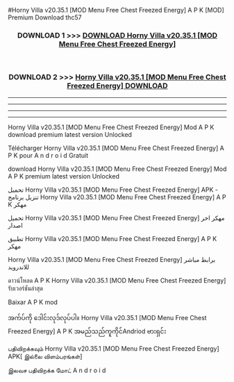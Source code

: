 #Horny Villa v20.35.1  [MOD Menu Free Chest Freezed Energy] A P K [MOD] Premium Download thc57



<div align="center">

<h3>DOWNLOAD 1 >>> <a href="https://teeasianyam.web.app?sq=Horny Villa v20.35.1  [MOD Menu Free Chest Freezed Energy]">DOWNLOAD Horny Villa v20.35.1  [MOD Menu Free Chest Freezed Energy] </a></h3><br>

<h3>DOWNLOAD 2 >>> <a href="https://teeasianyam.web.app?sq=Horny Villa v20.35.1  [MOD Menu Free Chest Freezed Energy] ">Horny Villa v20.35.1  [MOD Menu Free Chest Freezed Energy]  DOWNLOAD </a></h3>

</div>


----------------------------------------------------------

----------------------------------------------------------

----------------------------------------------------------

----------------------------------------------------------


Horny Villa v20.35.1  [MOD Menu Free Chest Freezed Energy]  Mod A P K download premium latest version Unlocked

Télécharger Horny Villa v20.35.1  [MOD Menu Free Chest Freezed Energy]  A P K pour A n d r o i d Gratuit

download Horny Villa v20.35.1  [MOD Menu Free Chest Freezed Energy]  Mod A P K premium latest version Unlocked

تحميل Horny Villa v20.35.1  [MOD Menu Free Chest Freezed Energy]  APK - تنزيل برنامج Horny Villa v20.35.1  [MOD Menu Free Chest Freezed Energy]  A P K مهكر

تحميل Horny Villa v20.35.1  [MOD Menu Free Chest Freezed Energy]  مهكر اخر اصدار

تطبيق Horny Villa v20.35.1  [MOD Menu Free Chest Freezed Energy]  A P K مهكر

Horny Villa v20.35.1  [MOD Menu Free Chest Freezed Energy]  برابط مباشر للاندرويد

ดาวน์โหลด A P K Horny Villa v20.35.1  [MOD Menu Free Chest Freezed Energy]  รับเวอร์ชันล่าสุด

Baixar A P K mod

အက်ပ်ကို ဒေါင်းလုဒ်လုပ်ပါ။ Horny Villa v20.35.1  [MOD Menu Free Chest Freezed Energy]  A P K အမည်သည်ကူကိုင်Andriod ဗားရှင်း

பதிவிறக்கவும் Horny Villa v20.35.1  [MOD Menu Free Chest Freezed Energy]  APK[ இல்லை விளம்பரங்கள்] 
 
இலவச பதிவிறக்க மோட் A n d r o i d




